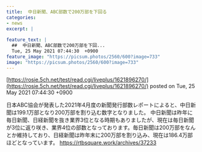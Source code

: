 ```yaml
---
title:  中日新聞、ABC部数で200万部を下回る  
categories:
- news
excerpt: |
  
feature_text: |
  ##  中日新聞、ABC部数で200万部を下回...
  Tue, 25 May 2021 07:44:30  +0900
feature_image: "https://picsum.photos/2560/600?image=733"
image: "https://picsum.photos/2560/600?image=733"
---
```


[https://rosie.5ch.net/test/read.cgi/liveplus/1621896270/](https://rosie.5ch.net/test/read.cgi/liveplus/1621896270/)
posted on Tue, 25 May 2021 07:44:30  +0900

<!--more-->

日本ABC協会が発表した2021年4月度の新聞発行部数レポートによると、中日新聞は199.1万部となり200万部を割り込む数字となりました。 中日新聞は昨年に毎日新聞、日経新聞を抜き業界3位となる時期もありましたが、現在は毎日新聞が3位に返り咲き、業界4位の部数となっております。毎日新聞は200万部をなんとか維持しており、日経新聞は昨年末に200万部を割り込み、現在は186.4万部ほどとなっています。 https://rtbsquare.work/archives/37233
